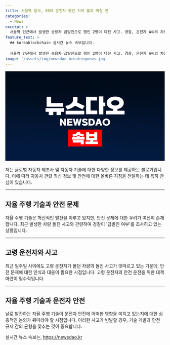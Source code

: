 ```yaml
---
title: 서울역 참사, 80대 운전자 행인 치어 불과 며칠 전
categories:
  - News
excerpt: >
  서울역 인근에서 발생한 승용차 급발진으로 행인 2명이 다친 사고. 경찰, 운전자 A씨의 차량이 인도로 돌진한 사고 조사 중. 최근 고령 운전자의 차량 돌진 사고 잇따라 발생. 1일 시청역 인근 68세 운전자 차량 역주행으로 9명 사망, 6명 다침. 3일 국립중앙의료원 응급실 앞 차량 돌진으로 2명 다침. 사고 운전자 모두 급발진 주장 중.
feature_text: >
  ## koreablockchain 실시간 뉴스 속보입니다.

  서울역 인근에서 발생한 승용차 급발진으로 행인 2명이 다친 사고. 경찰, 운전자 A씨의 차량이 인도로 돌진한 사고 조사 중. 최근 고령 운전자의 차량 돌진 사고 잇따라 발생. 1일 시청역 인근 68세 운전자 차량 역주행으로 9명 사망, 6명 다침. 3일 국립중앙의료원 응급실 앞 차량 돌진으로 2명 다침. 사고 운전자 모두 급발진 주장 중.
image: '/assets/img/newsdao_breakingnews.jpg'
---
```


<p><img src="/assets/img/newsdao_breakingnews.jpg" alt="koreablockchain 속보" /></p>

<p>저는 글로벌 자동차 제조사 및 자동차 기술에 대한 다양한 정보를 제공하는 블로거입니다. 이에 따라 자동차 관련 최신 정보 및 안전에 대한 올바른 지침을 전달하는 데 특히 관심이 있습니다.</p>

<hr />

<h2 data-ke-size="size26">자율 주행 기술과 안전 문제</h2>

<p data-ke-size="size16">자율 주행 기술은 혁신적인 발전을 이루고 있지만, 안전 문제에 대한 우려가 여전히 존재합니다. 최근 발생한 차량 돌진 사고와 관련하여 경찰이 '급발진 여부'를 조사하고 있는 상황입니다.</p>

<hr />

<h2 data-ke-size="size26">고령 운전자와 사고</h2>

<p data-ke-size="size16">최근 일주일 사이에도 고령 운전자가 몰던 차량의 돌진 사고가 잇따르고 있는 가운데, 안전 문제에 대한 인식과 대응이 필요한 시점입니다. 고령 운전자의 안전 운전을 위한 대책 마련이 필수적입니다.</p>

<hr />

<h2 data-ke-size="size26">자율 주행 기술과 운전자 안전</h2>

<p data-ke-size="size16">날로 발전하는 자율 주행 기술이 운전자 안전에 어떠한 영향을 미치고 있는지에 대한 심층적인 논의가 뒤따라야 할 시점입니다. 이러한 사고가 빈발할 경우, 기술 개발과 안전 규제 간의 균형을 맞추는 것이 중요합니다.</p>
실시간 뉴스 속보는, <a href="https://newsdao.kr" rel="dofollow">https://newsdao.kr</a>


